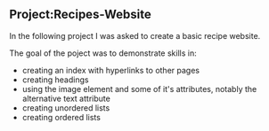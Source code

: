 <h2>Project:Recipes-Website</h2>

  <p>In the following project I was asked to create a basic recipe website.</p> 

<p>The goal of the poject was to demonstrate skills in:
<ul>
<li>creating an index with hyperlinks to other pages</li> <li>creating headings</li><li>using the image element and some of it's attributes, notably the alternative text attribute</li><li>creating unordered lists</li><li>creating ordered lists</li>
</ul>
</p>
